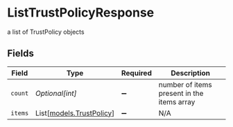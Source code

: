 # ListTrustPolicyResponse

a list of TrustPolicy objects


## Fields

| Field                                                | Type                                                 | Required                                             | Description                                          |
| ---------------------------------------------------- | ---------------------------------------------------- | ---------------------------------------------------- | ---------------------------------------------------- |
| `count`                                              | *Optional[int]*                                      | :heavy_minus_sign:                                   | number of items present in the items array           |
| `items`                                              | List[[models.TrustPolicy](../models/trustpolicy.md)] | :heavy_minus_sign:                                   | N/A                                                  |